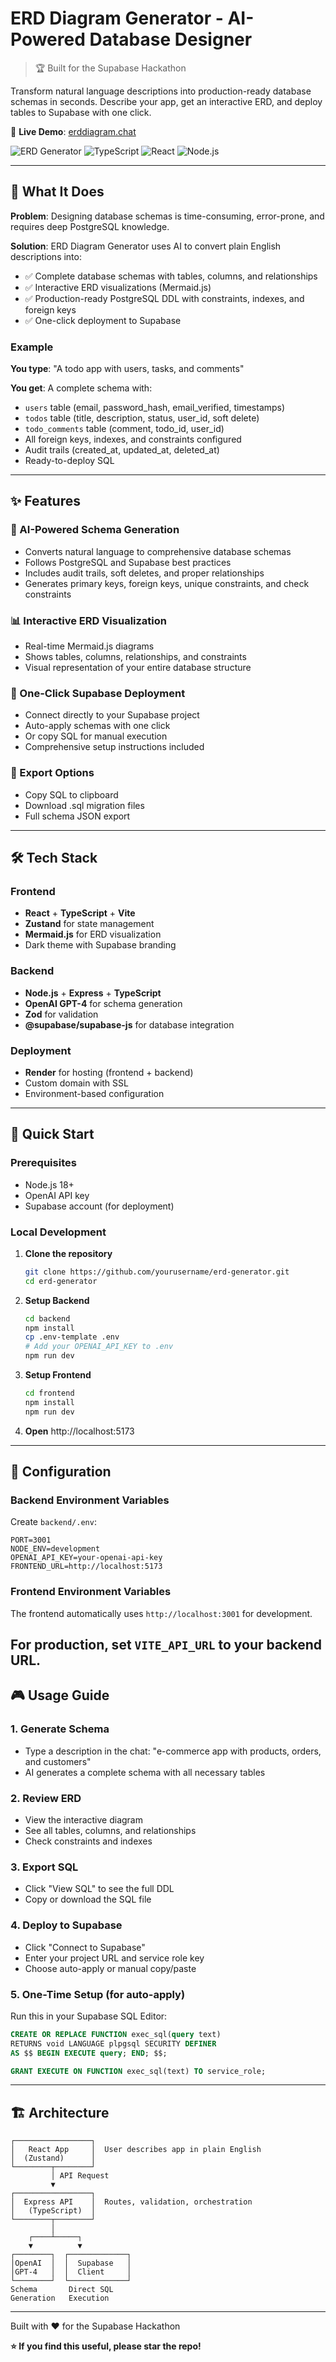 # ERD Diagram Generator - AI-Powered Database Designer

> 🏆 Built for the Supabase Hackathon

Transform natural language descriptions into production-ready database schemas in seconds. Describe your app, get an interactive ERD, and deploy tables to Supabase with one click.

🔗 **Live Demo**: [erddiagram.chat](https://erddiagram.chat)

![ERD Generator](https://img.shields.io/badge/Supabase-Hackathon-3ECF8E?style=for-the-badge&logo=supabase)
![TypeScript](https://img.shields.io/badge/TypeScript-007ACC?style=for-the-badge&logo=typescript&logoColor=white)
![React](https://img.shields.io/badge/React-20232A?style=for-the-badge&logo=react&logoColor=61DAFB)
![Node.js](https://img.shields.io/badge/Node.js-43853D?style=for-the-badge&logo=node.js&logoColor=white)

---

## 🎯 What It Does

**Problem**: Designing database schemas is time-consuming, error-prone, and requires deep PostgreSQL knowledge.

**Solution**: ERD Diagram Generator uses AI to convert plain English descriptions into:
- ✅ Complete database schemas with tables, columns, and relationships
- ✅ Interactive ERD visualizations (Mermaid.js)
- ✅ Production-ready PostgreSQL DDL with constraints, indexes, and foreign keys
- ✅ One-click deployment to Supabase

### Example

**You type**: "A todo app with users, tasks, and comments"

**You get**: A complete schema with:
- `users` table (email, password_hash, email_verified, timestamps)
- `todos` table (title, description, status, user_id, soft delete)
- `todo_comments` table (comment, todo_id, user_id)
- All foreign keys, indexes, and constraints configured
- Audit trails (created_at, updated_at, deleted_at)
- Ready-to-deploy SQL

---

## ✨ Features

### 🤖 AI-Powered Schema Generation
- Converts natural language to comprehensive database schemas
- Follows PostgreSQL and Supabase best practices
- Includes audit trails, soft deletes, and proper relationships
- Generates primary keys, foreign keys, unique constraints, and check constraints

### 📊 Interactive ERD Visualization
- Real-time Mermaid.js diagrams
- Shows tables, columns, relationships, and constraints
- Visual representation of your entire database structure

### 🚀 One-Click Supabase Deployment
- Connect directly to your Supabase project
- Auto-apply schemas with one click
- Or copy SQL for manual execution
- Comprehensive setup instructions included

### 💾 Export Options
- Copy SQL to clipboard
- Download .sql migration files
- Full schema JSON export

---

## 🛠️ Tech Stack

### Frontend
- **React** + **TypeScript** + **Vite**
- **Zustand** for state management
- **Mermaid.js** for ERD visualization
- Dark theme with Supabase branding

### Backend
- **Node.js** + **Express** + **TypeScript**
- **OpenAI GPT-4** for schema generation
- **Zod** for validation
- **@supabase/supabase-js** for database integration

### Deployment
- **Render** for hosting (frontend + backend)
- Custom domain with SSL
- Environment-based configuration

---

## 🚀 Quick Start

### Prerequisites
- Node.js 18+
- OpenAI API key
- Supabase account (for deployment)

### Local Development

1. **Clone the repository**
   ```bash
   git clone https://github.com/yourusername/erd-generator.git
   cd erd-generator
   ```

2. **Setup Backend**
   ```bash
   cd backend
   npm install
   cp .env-template .env
   # Add your OPENAI_API_KEY to .env
   npm run dev
   ```

3. **Setup Frontend**
   ```bash
   cd frontend
   npm install
   npm run dev
   ```

4. **Open** http://localhost:5173

---

## 🔧 Configuration

### Backend Environment Variables
Create `backend/.env`:
```env
PORT=3001
NODE_ENV=development
OPENAI_API_KEY=your-openai-api-key
FRONTEND_URL=http://localhost:5173
```

### Frontend Environment Variables
The frontend automatically uses `http://localhost:3001` for development.

For production, set `VITE_API_URL` to your backend URL.
---

## 🎮 Usage Guide

### 1. Generate Schema
- Type a description in the chat: "e-commerce app with products, orders, and customers"
- AI generates a complete schema with all necessary tables

### 2. Review ERD
- View the interactive diagram
- See all tables, columns, and relationships
- Check constraints and indexes

### 3. Export SQL
- Click "View SQL" to see the full DDL
- Copy or download the SQL file

### 4. Deploy to Supabase
- Click "Connect to Supabase"
- Enter your project URL and service role key
- Choose auto-apply or manual copy/paste

### 5. One-Time Setup (for auto-apply)
Run this in your Supabase SQL Editor:
```sql
CREATE OR REPLACE FUNCTION exec_sql(query text)
RETURNS void LANGUAGE plpgsql SECURITY DEFINER
AS $$ BEGIN EXECUTE query; END; $$;

GRANT EXECUTE ON FUNCTION exec_sql(text) TO service_role;
```

---

## 🏗️ Architecture

```
┌─────────────────┐
│   React App     │  User describes app in plain English
│  (Zustand)      │
└────────┬────────┘
         │ API Request
         ▼
┌─────────────────┐
│  Express API    │  Routes, validation, orchestration
│   (TypeScript)  │
└────────┬────────┘
         │
    ┌────┴─────┐
    ▼          ▼
┌────────┐  ┌─────────────┐
│OpenAI  │  │  Supabase   │
│GPT-4   │  │  Client     │
└────────┘  └─────────────┘
Schema       Direct SQL
Generation   Execution
```

---


Built with ❤️ for the Supabase Hackathon



**⭐ If you find this useful, please star the repo!**

